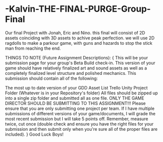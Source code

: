 # -Kalvin-THE-FINAL-PURGE-Group-Final
Our final Project with Jonah, Eric and Nino. this final will consist of 2D assets coinciding with 3D assets to achive peak perfection. we will use 2D ragdolls to make a parkour game, with guns and hazards to stop the stick man from reaching the end.  

THINGS TO NOTE (Future Assignment Descriptions):
{
This will be your submission page for your group's Beta Build check-in. This version of your game should have relatively finalized art and sound assets as well as a completely finalized level structure and polished mechanics. This submission should contain all of the following:

The most up to date version of your
GDD
Asset List
Trello
Unity Project Folder (Whatever is in your Repository's folder)
All files should be zipped up into a single zip folder and submitted all as one file. ONLY THE GAME DIRECTOR SHOULD BE SUBMITTING TO THIS ASSIGNMENT!!! Please ensure that you are only submitting one project per team. If I have multiple submissions of different versions of your game/documents, I will grade the most recent submission but I will take 5 points off. Remember, measure twice, cut once (double check and ensure you have the right files for your submission and then submit only when you're sure all of the proper files are included).
}
Good Luck Boys!
